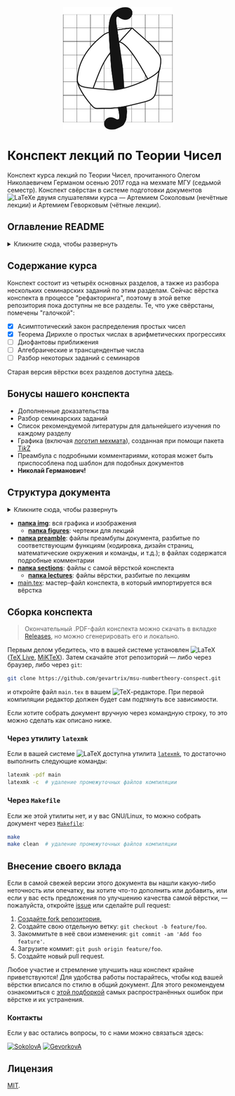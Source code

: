 <div align="center">

[<img src="https://raw.githubusercontent.com/gevartrix/msu-numbertheory-conspect/master/.github/assets/mechmath_logo.svg?sanitize=true&raw=true" width="250" height="280"/>](https://math.msu.su/)

</div>

# Конспект лекций по Теории Чисел

Конспект курса лекций по Теории Чисел, прочитанного Олегом Николаевичем Германом осенью 2017 года на мехмате МГУ (седьмой семестр). Конспект свёрстан в системе подготовки документов ![LaTeXe](https://latex.codecogs.com/png.latex?\LaTeXe) двумя слушателями курса — Артемием Соколовым (нечётные лекции) и Артемием Геворковым (чётные лекции).

## Оглавление README

<details>
  <summary>Кликните сюда, чтобы развернуть</summary>

  - [Содержание курса](#course-summary)
  - [Бонусы нашего конспекта](#features)
  - [Структура документа](#structure)
  - [Сборка конспекта](#build)
    * [Через утилиту `latexmk`](#latexmk)
    * [Через `Makefile`](#makefile)
  - [Внесение своего вклада](#contributing)
    * [Контакты](#contacts)
  - [Лицензия](#license)
</details>

## Содержание курса <a name="course-summary"></a>

Конспект состоит из четырёх основных разделов, а также из разбора нескольких семинарских заданий по этим разделам. Сейчас вёрстка конспекта в процессе "рефакторинга", поэтому в этой ветке репозитория пока доступны не все разделы. Те, что уже свёрстаны, помечены "галочкой":
- [x] Асимптотический закон распределения простых чисел
- [x] Теорема Дирихле о простых числах в арифметических прогрессиях
- [ ] Диофантовы приближения
- [ ] Алгебраические и трансцендентые числа
- [ ] Разбор некоторых заданий с семинаров

Старая версия вёрстки всех разделов доступна [здесь](https://github.com/gevartrix/msu-numbertheory-conspect/tree/legacy).

## Бонусы нашего конспекта <a name="features"></a>
- Дополненные доказательства
- Разбор семинарских заданий
- Список рекомендуемой литературы для дальнейшего изучения по каждому разделу
- Графика (включая [логотип мехмата](img/mechmath.tikz)), созданная при помощи пакета [Ti*k*Z](https://github.com/pgf-tikz/pgf)
- Преамбула с подробными комментариями, которая может быть приспособлена под шаблон для подобных документов
- **Николай Германович!**

## Структура документа <a name="structure"></a>

<details>
  <summary>Кликните сюда, чтобы развернуть</summary>

    ├── img
    │   ├── figures
    │   │   ├── 4-1.tikz
    │   │   ├── 4-2.tikz
    │   │   └── 5-1.tikz
    │   ├── mechmath.tikz
    │   └── moschevitin.jpg
    ├── preamble
    │   ├── encoding.tex
    │   ├── graphics.tex
    │   ├── layout.tex
    │   └── maths.tex
    ├── sections
    │   ├── lectures
    │   │   ├── 01.tex
    │   │   ├── 02.tex
    │   │   ├── 03.tex
    │   │   ├── 04.tex
    │   │   ├── 05.tex
    │   │   ├── 06.tex
    │   │   ├── 07.tex
    │   │   └── 08.tex
    │   ├── 00titlepage.tex
    │   └── 01intro.tex
    ├── main.tex
    └── Makefile

</details>

- **[папка img](img/)**: вся графика и изображения
  * **[папка figures](img/figures)**: чертежи для лекций
- **[папка preamble](preamble/)**: файлы преамбулы документа, разбитые по соответствующим функциям (кодировка, дизайн страниц, математические окружения и команды, и т.д.); в файлах содержатся подробные комментарии
- **[папка sections](sections/)**: файлы с самой вёрсткой конспекта
  * **[папка lectures](sections/lectures)**: файлы вёрстки, разбитые по лекциям
- [main.tex](main.tex): мастер-файл конспекта, в который импортируется вся вёрстка

## Сборка конспекта <a name="build"></a>

> Окончательный .PDF-файл конспекта можно скачать в вкладке [Releases](https://github.com/gevartrix/msu-numbertheory-conspect/releases), но можно сгенерировать его и локально.

Первым делом убедитесь, что в вашей системе установлен ![LaTeX](https://latex.codecogs.com/png.latex?\LaTeX) ([TeX Live](http://www.tug.org/texlive/), [MiKTeX](https://miktex.org/)). Затем скачайте этот репозиторий — либо через браузер, либо через `git`:
```sh
git clone https://github.com/gevartrix/msu-numbertheory-conspect.git
```
и откройте файл `main.tex` в вашем ![TeX](https://latex.codecogs.com/png.latex?\TeX)-редакторе. При первой компиляции редактор должен будет сам подтянуть все зависимости.

Если хотите собрать документ вручную через командную строку, то это можно сделать как описано ниже.

### Через утилиту `latexmk` <a name="latexmk"></a>

Если в вашей системе ![LaTeX](https://latex.codecogs.com/png.latex?\LaTeX) доступна утилита [`latexmk`](https://mg.readthedocs.io/latexmk.html), то достаточно выполнить следующие команды:
```sh
latexmk -pdf main
latexmk -c  # удаление промежуточных файлов компиляции
```

### Через `Makefile` <a name="makefile"></a>

Если же этой утилиты нет, и у вас GNU/Linux, то можно собрать документ через [`Makefile`](Makefile):
```sh
make
make clean  # удаление промежуточных файлов компиляции
```

## Внесение своего вклада <a name="contributing"></a>

Если в самой свежей версии этого документа вы нашли какую-либо неточность или опечатку, вы хотите что-то дополнить или добавить, или если у вас есть предложения по улучшению качества самой вёрстки, — пожалуйста, откройте [issue](https://github.com/gevartrix/msu-numbertheory-conspect/issues) или сделайте pull request:

1. [Создайте fork репозитория.](https://github.com/gevartrix/msu-numbertheory-conspect/fork)
2. Создайте свою отдельную ветку: `git checkout -b feature/foo`.
3. Закоммитьте в неё свои изменения: `git commit -am 'Add foo feature'`.
4. Загрузите коммит: `git push origin feature/foo`.
5. Создайте новый pull request.

Любое участие и стремление улучшить наш конспект крайне приветствуются! Для удобства работы постарайтесь, чтобы код вашей вёрстки вписался по стилю в общий документ. Для этого рекомендуем ознакомиться с [этой подборкой](http://mirrors.ctan.org/info/l2tabu/english/l2tabuen.pdf) самых распространённых ошибок при вёрстке и их устранения.

### Контакты <a name="contacts"></a>

Если у вас остались вопросы, то с нами можно связаться здесь:

[![SokolovA](https://img.shields.io/badge/Артемий_Соколов-%40SokolovArtemy-blue.svg?logo=data:image/png;base64,iVBORw0KGgoAAAANSUhEUgAAABQAAAAUCAYAAACNiR0NAAAEbklEQVQ4y62US2xUdRjFf%2F%2F%2FfUynnXaGKW15FHnVKm8SRCFB3ZhYRVQSISHKBhKjK2JiTIyuXJC40oUrY%2BJGTZSABomiC0kUFYEIFRWrQi1tmXb6mE7be%2BfOvf%2F7%2F1z0Ydh71t93vpPz5RxlUoujFSOB4dxQQGKFUs2AFRIr9%2FRVzdO%2FVZNVvqPsjqL31%2BYl3icNjh4dDAyNrsPzm%2FL4riZOhRbfwWUeAohAe9ZhrG6af6mYF27X0gPVRHZ6jsYquDxpGAjSJ7rz3om2jHqv2VOLuwtQCwpHA8NvExEXx6JnTg6Eb0%2FU7UpPK3Kewp3bI05hOrEIkHPV1aPduRePbStesAKhseQ8B63V3HRHk8t3o9HLx3unTlRju7KjQVPwFM68chHwNLRlNB0NmtlEtr%2FZO%2FXjlwNBj1aKxM4rjJKUjKv5ZijY2%2FPF8JmuvE%2Fe%2B29gAVqBo6CeCkOBoT3rkFgo14y8%2B%2FCy9bs6sv2rci66HCZcG69lX%2Fq%2B%2FEGrr2lxFbERxAoiggY0Qjk0XB6NGJpN2NORZU3Oo8lRiBX14Z%2FVjypROnc46zqcvRUe7avEhVVNLnVjAcHVEBnL9cmIa%2BMRSzzNqzuWcvrxTk49tpINBZ8%2FKnW6WjzOl2q7LowEewDci6Nh57nh4Lmcq0itRaMYDQ3DMwltjR777sqxv6uFA13Nd1jQOx6R1aAEYmO5Ol5%2FFjjvfnZz5sDgdPJAq68RC4OzCe1ZhyP3t3Ho7jwbij4ApUrITJKybmmOSpRyqxpT8B2SVCj6Dr3j9e0A7ve3wy6FwtOKG1N1jm1v5Y3d7YtKarHhymCVfKPHpuUtAFwZrzMwk7A%2B72OskPcUlZopzHnoaJOKYK2lkHG4NBJy%2FKcxfh2LCGoxlwerrCg0LJIB9FfrRIkFmXtcnFpEJAXQPaubfnQgmK6nFD3FlXLEa%2BdK7Pn4Jt%2FerLCxNcua1qY7%2FLtYqqERsIISYSwwrGh0RwD00c3Fk1taM1%2BVZhJiKyzJaDYub6CaCH8HQjBW4cyv5TsIf5%2BIaHQUqVhEhGpk6Mr75wF0aTZJugv%2Bu1YEY4XUWlIrNHmKn8s1zo7E7Ds1yJMn%2BxcJ%2ByYjChmNFZiqGVobHJ5Y1%2Fw%2BgDsaGnrWNn91qRRe%2BLp%2Feld3a5bEWFY0aM4N1zg9AJ3LGvm8b4pHT9xkdYsHVshqhSPC7Yk6h7YW3%2BlZ2zwAoH4ph6xo9vhhKOg8cmbgulEq197kYUWI5%2BPna%2FAcRX81JjLChmIGC%2FSVa%2BzszPV9un%2FNFoRkZbOHrqfCWJiitRp6ZH1%2Bj68YuTFVJ04FX4GrhNQKUWLpzHl0F3wmaoYbkxH3Lm24%2Bvru9gcLvpPUzHz0FoI%2FW7fE1vYe3lK8b%2B%2FalhNBnFIOEyZDgxXBpEJ5NqE0m5BxVPpQZ%2B6tV3a17xAYGw0NC621WLBKwXQ9pcV3hw9vzh3M%2BWr74ExyMDGy7XaQLHM1srUt2681l5%2Fqyn9shH8mohTf0TgK0vmWVSLC%2F4l%2FAXWxRtaDbtHIAAAAAElFTkSuQmCC)](https://t.me/SokolovArtemy) [![GevorkovA](https://img.shields.io/badge/Артемий_Геворков-%40arvego-blue.svg?logo=data:image/png;base64,iVBORw0KGgoAAAANSUhEUgAAABQAAAAUCAYAAACNiR0NAAAEbklEQVQ4y62US2xUdRjFf%2F%2F%2FfUynnXaGKW15FHnVKm8SRCFB3ZhYRVQSISHKBhKjK2JiTIyuXJC40oUrY%2BJGTZSABomiC0kUFYEIFRWrQi1tmXb6mE7be%2BfOvf%2F7%2F1z0Ydh71t93vpPz5RxlUoujFSOB4dxQQGKFUs2AFRIr9%2FRVzdO%2FVZNVvqPsjqL31%2BYl3icNjh4dDAyNrsPzm%2FL4riZOhRbfwWUeAohAe9ZhrG6af6mYF27X0gPVRHZ6jsYquDxpGAjSJ7rz3om2jHqv2VOLuwtQCwpHA8NvExEXx6JnTg6Eb0%2FU7UpPK3Kewp3bI05hOrEIkHPV1aPduRePbStesAKhseQ8B63V3HRHk8t3o9HLx3unTlRju7KjQVPwFM68chHwNLRlNB0NmtlEtr%2FZO%2FXjlwNBj1aKxM4rjJKUjKv5ZijY2%2FPF8JmuvE%2Fe%2B29gAVqBo6CeCkOBoT3rkFgo14y8%2B%2FCy9bs6sv2rci66HCZcG69lX%2Fq%2B%2FEGrr2lxFbERxAoiggY0Qjk0XB6NGJpN2NORZU3Oo8lRiBX14Z%2FVjypROnc46zqcvRUe7avEhVVNLnVjAcHVEBnL9cmIa%2BMRSzzNqzuWcvrxTk49tpINBZ8%2FKnW6WjzOl2q7LowEewDci6Nh57nh4Lmcq0itRaMYDQ3DMwltjR777sqxv6uFA13Nd1jQOx6R1aAEYmO5Ol5%2FFjjvfnZz5sDgdPJAq68RC4OzCe1ZhyP3t3Ho7jwbij4ApUrITJKybmmOSpRyqxpT8B2SVCj6Dr3j9e0A7ve3wy6FwtOKG1N1jm1v5Y3d7YtKarHhymCVfKPHpuUtAFwZrzMwk7A%2B72OskPcUlZopzHnoaJOKYK2lkHG4NBJy%2FKcxfh2LCGoxlwerrCg0LJIB9FfrRIkFmXtcnFpEJAXQPaubfnQgmK6nFD3FlXLEa%2BdK7Pn4Jt%2FerLCxNcua1qY7%2FLtYqqERsIISYSwwrGh0RwD00c3Fk1taM1%2BVZhJiKyzJaDYub6CaCH8HQjBW4cyv5TsIf5%2BIaHQUqVhEhGpk6Mr75wF0aTZJugv%2Bu1YEY4XUWlIrNHmKn8s1zo7E7Ds1yJMn%2BxcJ%2ByYjChmNFZiqGVobHJ5Y1%2Fw%2BgDsaGnrWNn91qRRe%2BLp%2Feld3a5bEWFY0aM4N1zg9AJ3LGvm8b4pHT9xkdYsHVshqhSPC7Yk6h7YW3%2BlZ2zwAoH4ph6xo9vhhKOg8cmbgulEq197kYUWI5%2BPna%2FAcRX81JjLChmIGC%2FSVa%2BzszPV9un%2FNFoRkZbOHrqfCWJiitRp6ZH1%2Bj68YuTFVJ04FX4GrhNQKUWLpzHl0F3wmaoYbkxH3Lm24%2Bvru9gcLvpPUzHz0FoI%2FW7fE1vYe3lK8b%2B%2FalhNBnFIOEyZDgxXBpEJ5NqE0m5BxVPpQZ%2B6tV3a17xAYGw0NC621WLBKwXQ9pcV3hw9vzh3M%2BWr74ExyMDGy7XaQLHM1srUt2681l5%2Fqyn9shH8mohTf0TgK0vmWVSLC%2F4l%2FAXWxRtaDbtHIAAAAAElFTkSuQmCC)](https://t.me/arvego)

## Лицензия <a name="license"></a>

[MIT](LICENSE).
